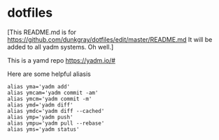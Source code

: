 # dotfiles
[This README.md is for https://github.com/dunkgray/dotfiles/edit/master/README.md
It will be added to all yadm systems. Oh well.]

This is a yamd repo https://yadm.io/#

Here are some helpful aliasis
```
alias yma='yadm add'
alias ymcam='yadm commit -am'
alias ymcm='yadm commit -m'
alias ymd='yadm diff'
alias ymdc='yadm diff --cached'
alias ymp='yadm push'
alias ympu='yadm pull --rebase'
alias yms='yadm status'
```
